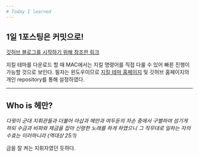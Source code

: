 ```yaml
---
# Today I learned
---
```

## 1일 1포스팅은 커밋으로!

[깃허브 블로그를 시작하기 위해 참조한 링크](http://recoveryman.tistory.com/323?category=635733)

지킬 테마를 다운로드 할 때 MAC에서는 지킬 명령어를 직접 다룰 수 있어 빠른 진행이 가능할 것으로 보인다.
필자는 윈도우이므로 [지킬 테마 홈페이지](http://jekyllthemes.org) 및 깃허브 홈페이지의 개인 repository를 통해 설정하였다.

___

## Who is 헤만?

*다윗이 군대 지휘관들과 더불어 아삽과 헤만과 여두둔의 자손 중에서 구별하여 섬기게 하되 수금과 비파와 제금을 잡아 신령한 노래를 하게 하였으니 그 직무대로 일하는 자의 수효는 이러하니라 (역대상 25:1)*


금을 잘 켜는 지휘자였던 듯하다.
